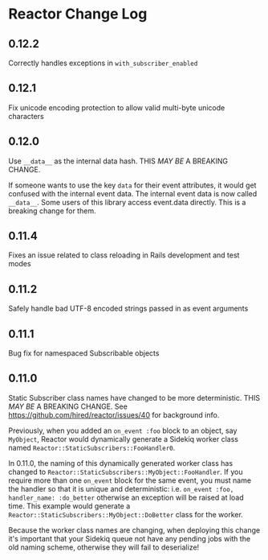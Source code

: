 # Reactor Change Log

0.12.2
-----------
Correctly handles exceptions in `with_subscriber_enabled`

0.12.1
-----------
Fix unicode encoding protection to allow valid multi-byte unicode characters

0.12.0
-----------
Use `__data__` as the internal data hash. THIS _MAY BE_ A BREAKING CHANGE.

If someone wants to use the key `data` for their event attributes, it would get confused with the internal event data. The internal event data is now called `__data__`. 
Some users of this library access event.data directly. This is a breaking change for them.

0.11.4
-----------
Fixes an issue related to class reloading in Rails development and test modes

0.11.2
-----------
Safely handle bad UTF-8 encoded strings passed in as event arguments

0.11.1
-----------
Bug fix for namespaced Subscribable objects

0.11.0
-----------
Static Subscriber class names have changed to be more deterministic. THIS _MAY BE_ A BREAKING CHANGE.
See https://github.com/hired/reactor/issues/40 for background info.

Previously, when you added an `on_event :foo` block to an object, say `MyObject`, Reactor would dynamically generate a Sidekiq worker class named `Reactor::StaticSubscribers::FooHandler0`.

In 0.11.0, the naming of this dynamically generated worker class has changed to `Reactor::StaticSubscribers::MyObject::FooHandler`.
If you require more than one `on_event` block for the same event, you must name the handler so that it is unique and deterministic: i.e. `on_event :foo, handler_name: :do_better` otherwise an exception will be raised at load time.
This example would generate a `Reactor::StaticSubscribers::MyObject::DoBetter` class for the worker.

Because the worker class names are changing, when deploying this change it's important that your Sidekiq queue not have any pending jobs with the old naming scheme, otherwise they will fail to deserialize!
